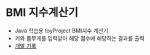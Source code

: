 # BMI 지수계산기

* Java 학습용 toyProject BMI지수 계산기
* 키와 몸무게를 입력받아 해당 점수에 해당하는 결과를 출력
* [개발 기록](https://github.com/younggeun0/BMIChecker/blob/master/LOG.md)

